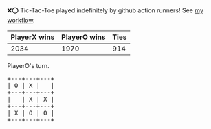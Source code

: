 :x::o: Tic-Tac-Toe played indefinitely by github action runners! See [my workflow](.github/workflows/play.yaml).

|PlayerX wins|PlayerO wins|Ties|
|-|-|-|
|2034|1970|914|

PlayerO's turn.

<pre>
+---+---+---+
| O | X |   |
+---+---+---+
|   | X | X |
+---+---+---+
| X | O | O |
+---+---+---+
</pre>